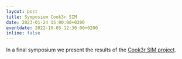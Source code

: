 ```yaml
---
layout: post
title: Symposium Cook3r SIM
date: 2023-01-24 15:00:00+0200
eventdate: 2022-10-05 12:30:00+0200
inline: false
---
```


In a final symposium we present the results of the [Cook3r SIM project](https://hannl-cim-cooker-interface.azurewebsites.net). 